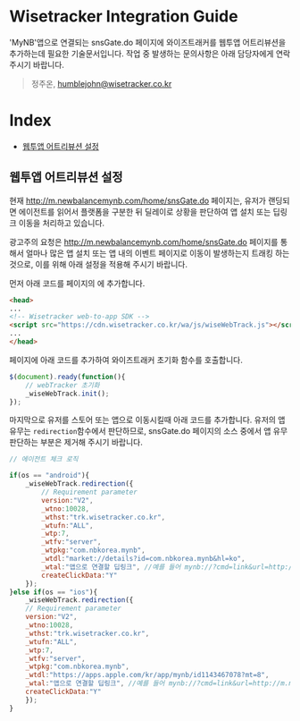 # Wisetracker Integration Guide
'MyNB'앱으로 연결되는 snsGate.do 페이지에 와이즈트래커를 웹투앱 어트리뷰션을 추가하는데 필요한 기술문서입니다. 작업 중 발생하는 문의사항은 아래 담당자에게 연락 주시기 바랍니다.

> 정주온, humblejohn@wisetracker.co.kr

# Index
* [웹투앱 어트리뷰션 설정](./mynb.md#웹투앱-어트리뷰션-설정)

## 웹투앱 어트리뷰션 설정
현재 http://m.newbalancemynb.com/home/snsGate.do 페이지는, 유저가 랜딩되면 에이전트를 읽어서 플랫폼을 구분한 뒤 딜레이로 상황을 판단하여 앱 설치 또는 딥링크 이동을 처리하고 있습니다.

광고주의 요청은 http://m.newbalancemynb.com/home/snsGate.do 페이지를 통해서 얼마나 많은 앱 설치 또는 앱 내의 이벤트 페이지로 이동이 발생하는지 트래킹 하는 것으로, 이를 위해 아래 설정을 적용해 주시기 바랍니다.

먼저 아래 코드를 페이지의 <head>에 추가합니다.

``` html
<head>
...
<!-- Wisetracker web-to-app SDK -->
<script src="https://cdn.wisetracker.co.kr/wa/js/wiseWebTrack.js"></script>
...
</head>
```

페이지에 아래 코드를 추가하여 와이즈트래커 초기화 함수를 호출합니다.
``` javascript
$(document).ready(function(){  
	// webTracker 초기화 
	_wiseWebTrack.init();
});
```

마지막으로 유저를 스토어 또는 앱으로 이동시킬때 아래 코드를 추가합니다. 유저의 앱 유무는 `redirection`함수에서 판단하므로, snsGate.do 페이지의 소스 중에서 앱 유무 판단하는 부분은 제거해 주시기 바랍니다.
``` javascript
// 에이전트 체크 로직

if(os == "android"){
	_wiseWebTrack.redirection({
		// Requirement parameter
		version:"V2",
		_wtno:10028,
		_wthst:"trk.wisetracker.co.kr",
		_wtufn:"ALL",
		_wtp:7,
		_wtfv:"server",
		_wtpkg:"com.nbkorea.mynb", 
		_wtdl:"market://details?id=com.nbkorea.mynb&hl=ko",
		_wtal:"앱으로 연결할 딥링크", //예를 들어 mynb://?cmd=link&url=http://m.newbalancemynb.com/event/eventDetail.do?eventIdx=44
		createClickData:"Y"
	});
}else if(os == "ios"){
	_wiseWebTrack.redirection({
	// Requirement parameter
	version:"V2",
	_wtno:10028,
	_wthst:"trk.wisetracker.co.kr",
	_wtufn:"ALL",
	_wtp:7,
	_wtfv:"server",
	_wtpkg:"com.nbkorea.mynb",
	_wtdl:"https://apps.apple.com/kr/app/mynb/id1143467078?mt=8",
	_wtal:"앱으로 연결할 딥링크", //예를 들어 mynb://?cmd=link&url=http://m.newbalancemynb.com/event/eventDetail.do?eventIdx=44
	createClickData:"Y"
	});
}
```
